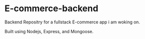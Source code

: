 # E-commerce-backend

Backend Repositry for a fullstack E-commerce app i am woking on.

Built using Nodejs, Express, and Mongoose.
